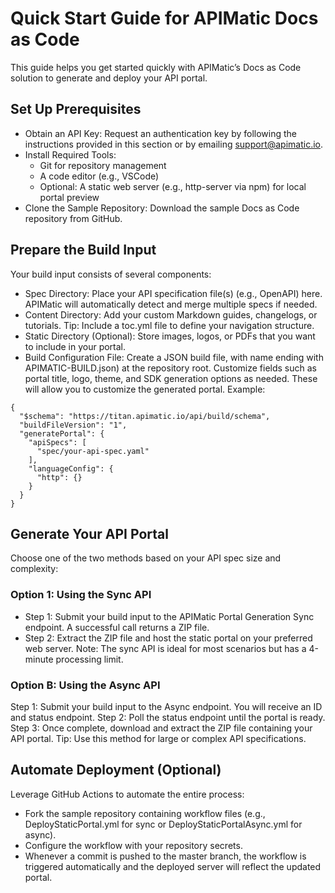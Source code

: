 # Quick Start Guide for APIMatic Docs as Code
This guide helps you get started quickly with APIMatic’s Docs as Code solution to generate and deploy your API portal.
## Set Up Prerequisites
- Obtain an API Key:
Request an authentication key by following the instructions provided in this section or by emailing support@apimatic.io.
-	Install Required Tools:
	- Git for repository management
  	- A code editor (e.g., VSCode)
	- Optional: A static web server (e.g., http-server via npm) for local portal preview
- Clone the Sample Repository:
Download the sample Docs as Code repository from GitHub.
## Prepare the Build Input
Your build input consists of several components:
-	Spec Directory:
Place your API specification file(s) (e.g., OpenAPI) here. APIMatic will automatically detect and merge multiple specs if needed.
-	Content Directory:
Add your custom Markdown guides, changelogs, or tutorials.
Tip: Include a toc.yml file to define your navigation structure.
-	Static Directory (Optional):
Store images, logos, or PDFs that you want to include in your portal.
-	Build Configuration File:
Create a JSON build file, with name ending with APIMATIC-BUILD.json) at the repository root. Customize fields such as portal title, logo, theme, and SDK generation options as needed. These will allow you to customize the generated portal.
Example:
```
{
  "$schema": "https://titan.apimatic.io/api/build/schema",
  "buildFileVersion": "1",
  "generatePortal": {
    "apiSpecs": [
      "spec/your-api-spec.yaml"
    ],
    "languageConfig": {
      "http": {}
    }
  }
}
```
## Generate Your API Portal
Choose one of the two methods based on your API spec size and complexity:

### Option 1: Using the Sync API
- Step 1:
Submit your build input to the APIMatic Portal Generation Sync endpoint. A successful call returns a ZIP file.
- Step 2:
Extract the ZIP file and host the static portal on your preferred web server.
Note: The sync API is ideal for most scenarios but has a 4-minute processing limit.

### Option B: Using the Async API
Step 1:
Submit your build input to the Async endpoint. You will receive an ID and status endpoint.
Step 2:
Poll the status endpoint until the portal is ready.
Step 3:
Once complete, download and extract the ZIP file containing your API portal.
Tip: Use this method for large or complex API specifications.

## Automate Deployment (Optional)
Leverage GitHub Actions to automate the entire process:
- Fork the sample repository containing workflow files (e.g., DeployStaticPortal.yml for sync or DeployStaticPortalAsync.yml for async).
- Configure the workflow with your repository secrets.
- Whenever a commit is pushed to the master branch, the workflow is triggered automatically and the deployed server will reflect the updated portal.
